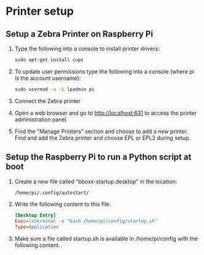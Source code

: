 
# Printer setup

## Setup a Zebra Printer on Raspberry Pi

1. Type the following into a console to install printer drivers:

    ``` bash
    sudo apt-get install cups
    ```

2. To update user permissions type the following into a console (where pi is the account username):

    ``` bash
    sudo usermod -a -G lpadmin pi
    ```

3. Connect the Zebra printer

4. Open a web browser and go to <http://localhost:631> to access the printer
   administration panel

5. Find the "Manage Printers" section and choose to add a new printer. Find
   and add the Zebra printer and choose EPL or EPL2 during setup.

## Setup the Raspberry Pi to run a Python script at boot

1. Create a new file called "bboxx-startup.desktop" in the location:

    ``` bash
    /home/pi/.config/autostart/
    ```

2. Write the following content to this file:

    ``` INI
    [Desktop Entry]
    Exec=lxterminal -e "bash /home/pi/config/startup.sh"
    Type=Application
    ```

3. Make sure a file called startup.sh is available in /home/pi/config
   with the following content.
